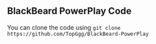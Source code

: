 ## BlackBeard PowerPlay Code

 You can clone the code using `git clone https://github.com/TopGgg/BlackBeard-PowerPlay`

